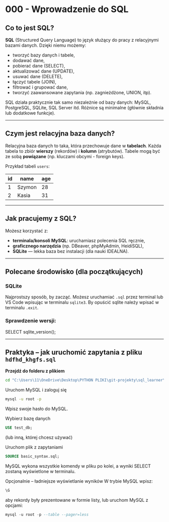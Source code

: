 # 000 - Wprowadzenie do SQL

## Co to jest SQL?

**SQL** (Structured Query Language) to język służący do pracy z relacyjnymi bazami danych. Dzięki niemu możemy:

- tworzyć bazy danych i tabele,
- dodawać dane,
- pobierać dane (SELECT),
- aktualizować dane (UPDATE),
- usuwać dane (DELETE),
- łączyć tabele (JOIN),
- filtrować i grupować dane,
- tworzyć zaawansowane zapytania (np. zagnieżdżone, UNION, itp).

SQL działa praktycznie tak samo niezależnie od bazy danych: MySQL, PostgreSQL, SQLite, SQL Server itd. Różnice są minimalne (głównie składnia lub dodatkowe funkcje).

---

## Czym jest relacyjna baza danych?

Relacyjna baza danych to taka, która przechowuje dane w **tabelach**. Każda tabela to zbiór **wierszy** (rekordów) i **kolumn** (atrybutów). Tabele mogą być ze sobą **powiązane** (np. kluczami obcymi - foreign keys).

Przykład tabeli `users`:

| id | name     | age |
|----|----------|-----|
| 1  | Szymon   | 28  |
| 2  | Kasia    | 31  |

---

## Jak pracujemy z SQL?

Możesz korzystać z:
- **terminala/konsoli MySQL**: uruchamiasz polecenia SQL ręcznie,
- **graficznego narzędzia** (np. DBeaver, phpMyAdmin, HeidiSQL),
- **SQLite** — lekka baza bez instalacji (dla nauki IDEALNA).

---

##  Polecane środowisko (dla początkujących)

### SQLite
Najprostszy sposób, by zacząć. Możesz uruchamiać `.sql` przez terminal lub VS Code wpisując w terminalu `sqlite3`.
By opuścić sqlite należy wpisać w terminalu `.exit`.

### Sprawdzenie wersji:
SELECT sqlite_version();

---

## Praktyka – jak uruchomić zapytania z pliku `hdfhd_khgfs.sql`

**Przejdź do folderu z plikiem**
   ```bash
   cd "C:\Users\11\OneDrive\Desktop\PYTHON PLIKI\git-projekty\sql_learner\004-basic-syntax"
   ```
Uruchom MySQL i zaloguj się

```bash
mysql -u root -p
```
Wpisz swoje hasło do MySQL.

Wybierz bazę danych

```sql
USE test_db;
```
(lub inną, której chcesz używać)

Uruchom plik z zapytaniami

```sql
SOURCE basic_syntax.sql;
```
MySQL wykona wszystkie komendy w pliku po kolei, a wyniki SELECT zostaną wyświetlone w terminalu.

Opcjonalnie – ładniejsze wyświetlanie wyników
W trybie MySQL wpisz:
```sql
\G
```
aby rekordy były prezentowane w formie listy, lub uruchom MySQL z opcjami:

```sql
mysql -u root -p --table --pager=less
```